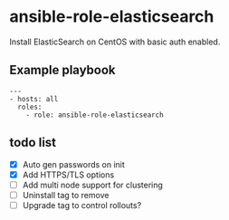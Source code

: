 # ansible-role-elasticsearch
 Install ElasticSearch on CentOS with basic auth enabled.

## Example playbook
```
---
- hosts: all
  roles:
    - role: ansible-role-elasticsearch
```
## todo list
- [x] Auto gen passwords on init
- [x] Add HTTPS/TLS options
- [ ] Add multi node support for clustering
- [ ] Uninstall tag to remove
- [ ] Upgrade tag to control rollouts?
